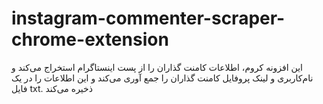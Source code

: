 # instagram-commenter-scraper-chrome-extension
این افزونه کروم، اطلاعات کامنت گذاران را از پست اینستاگرام استخراج می‌کند و نام‌کاربری و لینک‌ پروفایل کامنت گذاران را جمع آوری می‌کند و این اطلاعات را در یک فایل txt. ذخیره می‌کند

